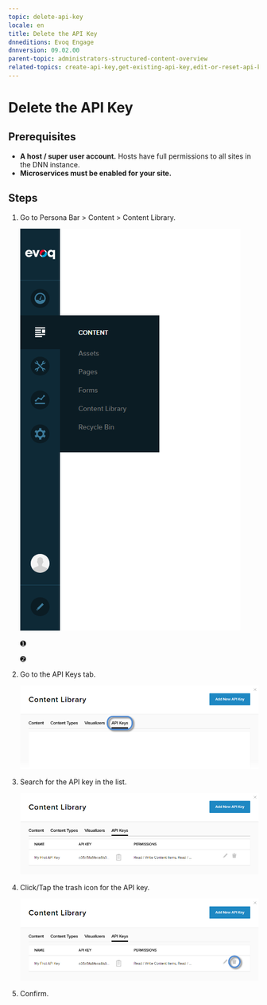 ```yaml
---
topic: delete-api-key
locale: en
title: Delete the API Key
dnneditions: Evoq Engage
dnnversion: 09.02.00
parent-topic: administrators-structured-content-overview
related-topics: create-api-key,get-existing-api-key,edit-or-reset-api-key
---
```


# Delete the API Key

## Prerequisites

*   **A host / super user account.** Hosts have full permissions to all sites in the DNN instance.
*   **Microservices must be enabled for your site.**

## Steps

1.  Go to Persona Bar \> Content \> Content Library.
    
    ![Persona Bar > Content > Content Library](img/scr-pbar-host-Content-E91.png)
    
    ➊
    
    ➋
    
2.  Go to the API Keys tab.
    
    ![API Keys](img/scr-pbtabs-host-Content-ContentLibrary-APIKeys-E91.png)
    
3.  Search for the API key in the list.
    
      
    
    ![API key list](img/scr-APIKey-list-E91.png)
    
      
    
4.  Click/Tap the trash icon for the API key.
    
      
    
    ![API key list > trash icon](img/scr-APIKey-list-trash-icon-E91.png)
    
      
    
5.  Confirm.